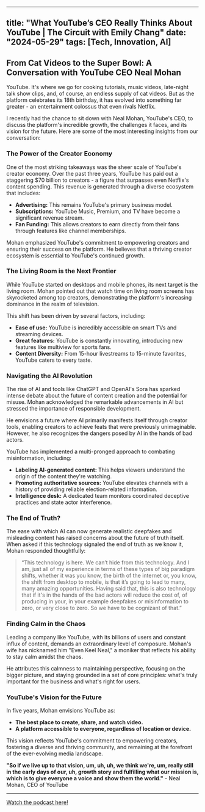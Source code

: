 
---
title: "What YouTube’s CEO Really Thinks About YouTube | The Circuit with Emily Chang"
date: "2024-05-29"
tags: [Tech, Innovation, AI]
---

## From Cat Videos to the Super Bowl: A Conversation with YouTube CEO Neal Mohan 

YouTube. It's where we go for cooking tutorials, music videos, late-night talk show clips, and, of course, an endless supply of cat videos.  But as the platform celebrates its 18th birthday, it has evolved into something far greater - an entertainment colossus that even rivals Netflix. 

I recently had the chance to sit down with Neal Mohan, YouTube's CEO, to discuss the platform's incredible growth, the challenges it faces, and its vision for the future. Here are some of the most interesting insights from our conversation:

### The Power of the Creator Economy

One of the most striking takeaways was the sheer scale of YouTube's creator economy. Over the past three years, YouTube has paid out a staggering $70 billion to creators - a figure that surpasses even Netflix's content spending. This revenue is generated through a diverse ecosystem that includes:

* **Advertising:** This remains YouTube's primary business model.
* **Subscriptions:** YouTube Music, Premium, and TV have become a significant revenue stream.
* **Fan Funding:**  This allows creators to earn directly from their fans through features like channel memberships.

Mohan emphasized YouTube's commitment to empowering creators and ensuring their success on the platform. He believes that a thriving creator ecosystem is essential to YouTube's continued growth.

### The Living Room is the Next Frontier 

While YouTube started on desktops and mobile phones, its next target is the living room. Mohan pointed out that watch time on living room screens has skyrocketed among top creators, demonstrating the platform's increasing dominance in the realm of television. 

This shift has been driven by several factors, including:

* **Ease of use:** YouTube is incredibly accessible on smart TVs and streaming devices.
* **Great features:** YouTube is constantly innovating, introducing new features like multiview for sports fans.
* **Content Diversity:** From 15-hour livestreams to 15-minute favorites, YouTube caters to every taste.

### Navigating the AI Revolution

The rise of AI and tools like ChatGPT and OpenAI's Sora has sparked intense debate about the future of content creation and the potential for misuse. Mohan acknowledged the remarkable advancements in AI but stressed the importance of responsible development. 

He envisions a future where AI primarily manifests itself through creator tools, enabling creators to achieve feats that were previously unimaginable. However, he also recognizes the dangers posed by AI in the hands of bad actors. 

YouTube has implemented a multi-pronged approach to combating misinformation, including:

* **Labeling AI-generated content:** This helps viewers understand the origin of the content they're watching.
* **Promoting authoritative sources:** YouTube elevates channels with a history of providing reliable election-related information.
* **Intelligence desk:** A dedicated team monitors coordinated deceptive practices and state actor interference.

### The End of Truth?

The ease with which AI can now generate realistic deepfakes and misleading content has raised concerns about the future of truth itself. When asked if this technology signaled the end of truth as we know it, Mohan responded thoughtfully:

> “This technology is here. We can’t hide from this technology. And I am, just all of my experience in terms of these types of big paradigm shifts, whether it was you know, the birth of the internet or, you know, the shift from desktop to mobile, is that it’s going to lead to many, many amazing opportunities. Having said that, this is also technology that if it's in the hands of the bad actors will reduce the cost of, of producing in your, in your example deepfakes or misinformation to zero, or very close to zero. So we have to be cognizant of that.”

### Finding Calm in the Chaos

Leading a company like YouTube, with its billions of users and constant influx of content, demands an extraordinary level of composure. Mohan's wife has nicknamed him "Even Keel Neal," a moniker that reflects his ability to stay calm amidst the chaos. 

He attributes this calmness to maintaining perspective, focusing on the bigger picture, and staying grounded in a set of core principles: what's truly important for the business and what's right for users.

### YouTube's Vision for the Future

In five years, Mohan envisions YouTube as:

* **The best place to create, share, and watch video.**
* **A platform accessible to everyone, regardless of location or device.**

This vision reflects YouTube's commitment to empowering creators, fostering a diverse and thriving community, and remaining at the forefront of the ever-evolving media landscape.

**"So if we live up to that vision, um, uh, uh, we think we're, um, really still in the early days of our, uh, growth story and fulfilling what our mission is, which is to give everyone a voice and show them the world."** - Neal Mohan, CEO of YouTube

---
        




<a href="https://youtube.com/watch?v=7ZWUKxeIDWQ" target="_blank">Watch the podcast here!</a>

